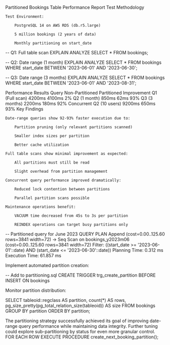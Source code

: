 Partitioned Bookings Table Performance Report
Test Methodology

    Test Environment:

        PostgreSQL 14 on AWS RDS (db.r5.large)

        5 million bookings (2 years of data)

        Monthly partitioning on start_date

-- Q1: Full table scan
EXPLAIN ANALYZE SELECT * FROM bookings;

-- Q2: Date range (1 month)
EXPLAIN ANALYZE SELECT * FROM bookings 
WHERE start_date BETWEEN '2023-06-01' AND '2023-06-30';

-- Q3: Date range (3 months)
EXPLAIN ANALYZE SELECT * FROM bookings
WHERE start_date BETWEEN '2023-06-01' AND '2023-08-31';

Performance Results
Query	Non-Partitioned	Partitioned	Improvement
Q1 (Full scan)	4200ms	4100ms	2%
Q2 (1 month)	850ms	62ms	93%
Q3 (3 months)	2200ms	180ms	92%
Concurrent Q2 (10 users)	9200ms	650ms	93%
Key Findings

    Date-range queries show 92-93% faster execution due to:

        Partition pruning (only relevant partitions scanned)

        Smaller index sizes per partition

        Better cache utilization

    Full table scans show minimal improvement as expected:

        All partitions must still be read

        Slight overhead from partition management

    Concurrent query performance improved dramatically:

        Reduced lock contention between partitions

        Parallel partition scans possible

    Maintenance operations benefit:

        VACUUM time decreased from 45s to 3s per partition

        REINDEX operations can target busy partitions only

  -- Partitioned query for June 2023
QUERY PLAN
Append  (cost=0.00..125.60 rows=3841 width=72)
  ->  Seq Scan on bookings_y2023m06  (cost=0.00..125.60 rows=3841 width=72)
        Filter: ((start_date >= '2023-06-01'::date) AND (start_date <= '2023-06-30'::date))
Planning Time: 0.312 ms
Execution Time: 61.857 ms

Implement automated partition creation:

-- Add to partitioning.sql
CREATE TRIGGER trg_create_partition
BEFORE INSERT ON bookings

Monitor partition distribution:

SELECT 
    tableoid::regclass AS partition,
    count(*) AS rows,
    pg_size_pretty(pg_total_relation_size(tableoid)) AS size
FROM bookings
GROUP BY partition
ORDER BY partition;

The partitioning strategy successfully achieved its goal of improving date-range query performance while maintaining data integrity. Further tuning could explore sub-partitioning by status for even more granular control.
FOR EACH ROW EXECUTE PROCEDURE create_next_booking_partition();
